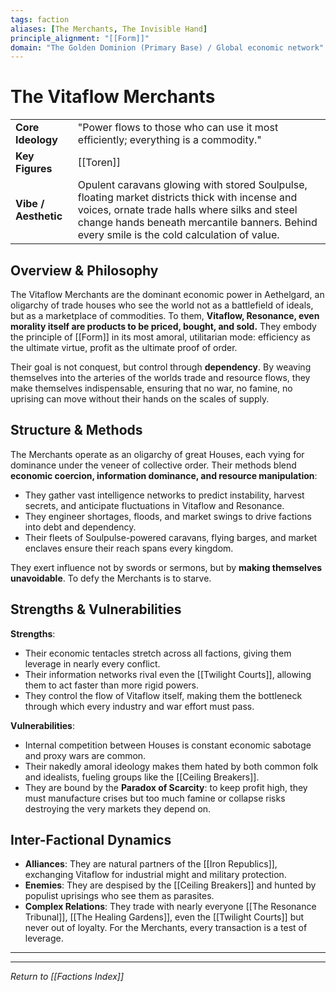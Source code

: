 ```yaml
--- 
tags: faction 
aliases: [The Merchants, The Invisible Hand] 
principle_alignment: "[[Form]]" 
domain: "The Golden Dominion (Primary Base) / Global economic network" 
--- 
```


# The Vitaflow Merchants 

| | | 
|---|---| 
| **Core Ideology** | "Power flows to those who can use it most efficiently; everything is a commodity." | 
| **Key Figures** | [[Toren]] | 
| **Vibe / Aesthetic** | Opulent caravans glowing with stored Soulpulse, floating market districts thick with incense and voices, ornate trade halls where silks and steel change hands beneath mercantile banners. Behind every smile is the cold calculation of value. | 

## Overview & Philosophy 
The Vitaflow Merchants are the dominant economic power in Aethelgard, an oligarchy of trade houses who see the world not as a battlefield of ideals, but as a marketplace of commodities. To them, **Vitaflow, Resonance, even morality itself are products to be priced, bought, and sold.** They embody the principle of [[Form]] in its most amoral, utilitarian mode: efficiency as the ultimate virtue, profit as the ultimate proof of order.   

Their goal is not conquest, but control through **dependency**. By weaving themselves into the arteries of the worlds trade and resource flows, they make themselves indispensable, ensuring that no war, no famine, no uprising can move without their hands on the scales of supply. 

## Structure & Methods 
The Merchants operate as an oligarchy of great Houses, each vying for dominance under the veneer of collective order. Their methods blend **economic coercion, information dominance, and resource manipulation**:   
- They gather vast intelligence networks to predict instability, harvest secrets, and anticipate fluctuations in Vitaflow and Resonance.   
- They engineer shortages, floods, and market swings to drive factions into debt and dependency.   
- Their fleets of Soulpulse-powered caravans, flying barges, and market enclaves ensure their reach spans every kingdom.   

They exert influence not by swords or sermons, but by **making themselves unavoidable**. To defy the Merchants is to starve. 

## Strengths & Vulnerabilities 
**Strengths**:   
- Their economic tentacles stretch across all factions, giving them leverage in nearly every conflict.   
- Their information networks rival even the [[Twilight Courts]], allowing them to act faster than more rigid powers.   
- They control the flow of Vitaflow itself, making them the bottleneck through which every industry and war effort must pass.   

**Vulnerabilities**:   
- Internal competition between Houses is constant  economic sabotage and proxy wars are common.   
- Their nakedly amoral ideology makes them hated by both common folk and idealists, fueling groups like the [[Ceiling Breakers]].   
- They are bound by the **Paradox of Scarcity**: to keep profit high, they must manufacture crises  but too much famine or collapse risks destroying the very markets they depend on.   

## Inter-Factional Dynamics 
- **Alliances**: They are natural partners of the [[Iron Republics]], exchanging Vitaflow for industrial might and military protection.   
- **Enemies**: They are despised by the [[Ceiling Breakers]] and hunted by populist uprisings who see them as parasites.   
- **Complex Relations**: They trade with nearly everyone  [[The Resonance Tribunal]], [[The Healing Gardens]], even the [[Twilight Courts]]  but never out of loyalty. For the Merchants, every transaction is a test of leverage.   

--- 
---
*Return to [[Factions Index]]*
